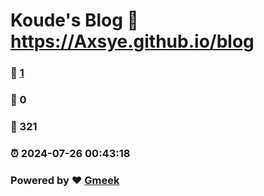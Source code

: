 # Koude's Blog :link: https://Axsye.github.io/blog 
### :page_facing_up: [1](https://Axsye.github.io/blog/tag.html) 
### :speech_balloon: 0 
### :hibiscus: 321 
### :alarm_clock: 2024-07-26 00:43:18 
### Powered by :heart: [Gmeek](https://github.com/Meekdai/Gmeek)
